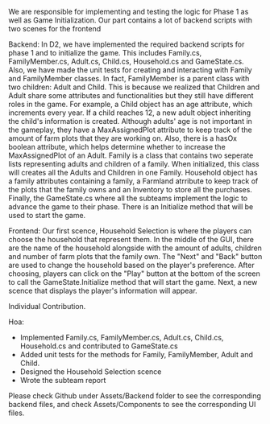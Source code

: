 We are responsible for implementing and testing the logic for Phase 1 as well as Game Initialization. Our part contains a lot of backend scripts with two scenes for the frontend

Backend: In D2, we have implemented the required backend scripts for phase 1 and to initialize the game. This includes Family.cs, FamilyMember.cs, Adult.cs, Child.cs, Household.cs and GameState.cs. Also, we have made the unit tests for creating and interacting with Family and FamilyMember classes. In fact, FamilyMember is a parent class with two children: Adult and Child. This is because we realized that Children and Adult share some attributes and functionalities but they still have different roles in the game. For example, a Child object has an age attribute, which increments every year. If a child reaches 12, a new adult object inheriting the child's information is created. Although adults' age is not important in the gameplay, they have a MaxAssignedPlot attribute to keep track of the amount of farm plots that they are working on. Also, there is a hasOx boolean attribute, which helps determine whether to increase the MaxAssignedPlot of an Adult. Family is a class that contains two seperate lists representing adults and children of a family. When initialized, this class will creates all the Adults and Children in one Family. Household object has a family attributes containing a family, a Farmland atrribute to keep track of the plots that the family owns and an Inventory to store all the purchases. Finally, the GameState.cs where all the subteams implement the logic to advance the game to their phase. There is an Initialize method that will be used to start the game. 

Frontend: Our first scence, Household Selection is where the players can choose the household that represent them. In the middle of the GUI, there are the name of the household alongside with the amount of adults, children and number of farm plots that the family own. The "Next" and "Back" button are used to change the household based on the player's preference. After choosing, players can click on the "Play" button at the bottom of the screen to call the GameState.Initialize method that will start the game. Next, a new scence that displays the player's information will appear.

Individual Contribution.

Hoa:
- Implemented Family.cs, FamilyMember.cs, Adult.cs, Child.cs, Household.cs and contributed to GameState.cs
- Added unit tests for the methods for Family, FamilyMember, Adult and Child.
- Designed the Household Selection scence
- Wrote the subteam report

Please check Github under Assets/Backend folder to see the corresponding backend files, and check Assets/Components to see the corresponding UI files.
